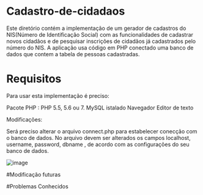 # Cadastro-de-cidadaos

Este diretório contém a implementação de um gerador de cadastros do NIS(Número de Identificação Social) com as funcionalidades de cadastrar novos cidadãos e de pesquisar inscrições de cidadãos já cadastrados pelo número do NIS.
A aplicação usa código em PHP conectado uma banco de dados que contem a tabela de pessoas cadastradas.

# Requisitos
Para usar esta implementação é preciso:

Pacote PHP : PHP 5.5, 5.6 ou 7.
MySQL istalado
Navegador
Editor de texto

Modificações:

Será preciso alterar o arquivo connect.php para estabelecer conecção com o banco de dados. No arquivo devem ser alterados os campos localhost, username, password, dbname , de
acordo com as configurações do seu banco de dados.

![image](https://user-images.githubusercontent.com/34312201/118130873-3b0bcd80-b3d4-11eb-8b70-12a34213038c.png)

#Modificação futuras

#Problemas Conhecidos
